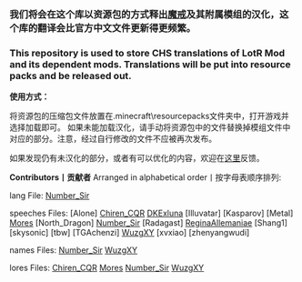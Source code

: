 ### 我们将会在这个库以资源包的方式释出[魔戒](https://www.mcbbs.net/thread-1084629-1-1.html)及其附属模组的汉化，这个库的翻译会比官方中文文件更新得更频繁。

### This repository is used to store CHS translations of LotR Mod and its dependent mods. Translations will be put into resource packs and be released out.

**使用方式：**

将资源包的压缩包文件放置在.minecraft\resourcepacks文件夹中，打开游戏并选择加载即可。
如果未能加载汉化，请手动将资源包中的文件替换掉模组文件中对应的部分。注意，经过自行修改的文件不应被再次发布。

如果发现仍有未汉化的部分，或者有可以优化的内容，欢迎在[这里](https://github.com/LWHK/LotR-Related-Translations/issues)反馈。

**Contributors丨贡献者**
Arranged in alphabetical order丨按字母表顺序排列:

lang File:
[Number_Sir](https://github.com/NumberSir)

speeches Files:
[Alone]
[Chiren_CQR](https://github.com/ChirenCQR)
[DKExluna](https://github.com/DKExluna)
[Illuvatar]
[Kasparov]
[Metal]
[Mores](https://www.mcmod.cn/center/90893)
[North_Dragon]
[Number_Sir](https://github.com/NumberSir)
[Radagast]
[ReginaAllemaniae](https://paratranz.cn/users/2098/profile)
[Shang1]
[skysonic]
[tbw]
[TGAchenzi]
[WuzgXY](https://github.com/WuzgXY-GitHub)
[xvxiao]
[zhenyangwudi]

names Files:
[Number_Sir](https://github.com/NumberSir)
[WuzgXY](https://github.com/WuzgXY-GitHub)

lores Files:
[Chiren_CQR](https://github.com/ChirenCQR)
[Mores](https://www.mcmod.cn/center/90893)
[Number_Sir](https://github.com/NumberSir)
[WuzgXY](https://github.com/WuzgXY-GitHub)
